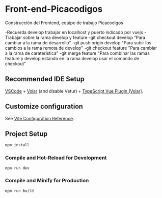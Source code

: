# Front-end-Picacodigos

Construcción del Frontend, equipo de trabajo Picacodigos

-Recuerda develop trabajar en localhost y puerto indicado por vuejs
-Trabajar sobre la rama develop y feature
-git checkout develop "Para cambiar a la rama de desarrollo"
-git push origin develop "Para subir los cambios a la rama remota de develop"
-git checkout feature "Para cambiar a la rama de carateristica"
-git merge feature "Para combinar las ramas feature y develop estando en la rama develop usar el comando de checkout"


## Recommended IDE Setup

[VSCode](https://code.visualstudio.com/) + [Volar](https://marketplace.visualstudio.com/items?itemName=Vue.volar) (and disable Vetur) + [TypeScript Vue Plugin (Volar)](https://marketplace.visualstudio.com/items?itemName=Vue.vscode-typescript-vue-plugin).

## Customize configuration

See [Vite Configuration Reference](https://vitejs.dev/config/).

## Project Setup

```sh
npm install
```

### Compile and Hot-Reload for Development

```sh
npm run dev
```

### Compile and Minify for Production

```sh
npm run build
```
